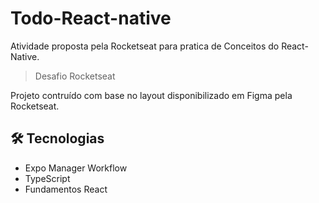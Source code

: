 # Todo-React-native

Atividade proposta pela Rocketseat para pratica de Conceitos do React-Native.

> Desafio Rocketseat

Projeto contruído com base no layout disponibilizado em Figma pela Rocketseat.

## 🛠 Tecnologias

- Expo Manager Workflow
- TypeScript
- Fundamentos React
